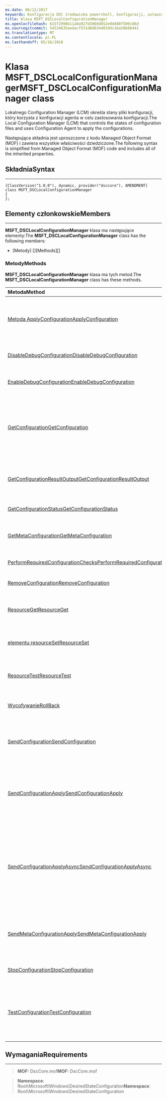 ```yaml
---
ms.date: 06/12/2017
keywords: Konfiguracja DSC środowiska powershell, konfiguracji, ustawienia
title: Klasa MSFT_DSCLocalConfigurationManager
ms.openlocfilehash: 615f2998b11a0a927d3868d852e0d408f500c86d
ms.sourcegitcommit: 54534635eedacf531d8d6344019dc16a50b8b441
ms.translationtype: MT
ms.contentlocale: pl-PL
ms.lasthandoff: 05/16/2018
---
```

# <a name="msftdsclocalconfigurationmanager-class"></a><span data-ttu-id="b1bdc-103">Klasa MSFT_DSCLocalConfigurationManager</span><span class="sxs-lookup"><span data-stu-id="b1bdc-103">MSFT_DSCLocalConfigurationManager class</span></span>

<span data-ttu-id="b1bdc-104">Lokalnego Configuration Manager (LCM) określa stany pliki konfiguracji, który korzysta z konfiguracji agenta w celu zastosowania konfiguracji.</span><span class="sxs-lookup"><span data-stu-id="b1bdc-104">The Local Configuration Manager (LCM) that controls the states of configuration files and uses Configuration Agent to apply the configurations.</span></span>

<span data-ttu-id="b1bdc-105">Następująca składnia jest uproszczone z kodu Managed Object Format (MOF) i zawiera wszystkie właściwości dziedziczone.</span><span class="sxs-lookup"><span data-stu-id="b1bdc-105">The following syntax is simplified from Managed Object Format (MOF) code and includes all of the inherited properties.</span></span>

## <a name="syntax"></a><span data-ttu-id="b1bdc-106">Składnia</span><span class="sxs-lookup"><span data-stu-id="b1bdc-106">Syntax</span></span>
------

``` syntax
[ClassVersion("1.0.0"), dynamic, provider("dsccore"), AMENDMENT]
class MSFT_DSCLocalConfigurationManager
{
};
```

## <a name="members"></a><span data-ttu-id="b1bdc-107">Elementy członkowskie</span><span class="sxs-lookup"><span data-stu-id="b1bdc-107">Members</span></span>
-------

<span data-ttu-id="b1bdc-108">**MSFT_DSCLocalConfigurationManager** klasa ma następujące elementy:</span><span class="sxs-lookup"><span data-stu-id="b1bdc-108">The **MSFT_DSCLocalConfigurationManager** class has the following members:</span></span>

-   <span data-ttu-id="b1bdc-109">[Metody] []</span><span class="sxs-lookup"><span data-stu-id="b1bdc-109">[Methods][]</span></span>

### <a name="methods"></a><span data-ttu-id="b1bdc-110">Metody</span><span class="sxs-lookup"><span data-stu-id="b1bdc-110">Methods</span></span>

<span data-ttu-id="b1bdc-111">**MSFT_DSCLocalConfigurationManager** klasa ma tych metod.</span><span class="sxs-lookup"><span data-stu-id="b1bdc-111">The **MSFT_DSCLocalConfigurationManager** class has these methods.</span></span>

|<span data-ttu-id="b1bdc-112">Metoda</span><span class="sxs-lookup"><span data-stu-id="b1bdc-112">Method</span></span> |<span data-ttu-id="b1bdc-113">Opis</span><span class="sxs-lookup"><span data-stu-id="b1bdc-113">Description</span></span> |
|:--- |:---|
| [<span data-ttu-id="b1bdc-114">Metoda ApplyConfiguration</span><span class="sxs-lookup"><span data-stu-id="b1bdc-114">ApplyConfiguration</span></span>](msft-dsclocalconfigurationmanager-applyconfiguration.md)| <span data-ttu-id="b1bdc-115">Używa agenta konfiguracji umożliwiają zastosowanie konfiguracji, który jest w stanie oczekiwania.</span><span class="sxs-lookup"><span data-stu-id="b1bdc-115">Uses the Configuration Agent to apply the configuration that is pending.</span></span>|
| [<span data-ttu-id="b1bdc-116">DisableDebugConfiguration</span><span class="sxs-lookup"><span data-stu-id="b1bdc-116">DisableDebugConfiguration</span></span>](msft-dsclocalconfigurationmanager-disabledebugconfiguration.md)| <span data-ttu-id="b1bdc-117">Wyłącza debugowanie zasobów usługi Konfiguracja DSC.</span><span class="sxs-lookup"><span data-stu-id="b1bdc-117">Disables DSC resource debugging.</span></span>|
| [<span data-ttu-id="b1bdc-118">EnableDebugConfiguration</span><span class="sxs-lookup"><span data-stu-id="b1bdc-118">EnableDebugConfiguration</span></span>](msft-dsclocalconfigurationmanager-enabledebugconfiguration.md)| <span data-ttu-id="b1bdc-119">Włącza debugowanie zasobów usługi Konfiguracja DSC.</span><span class="sxs-lookup"><span data-stu-id="b1bdc-119">Enables DSC resource debugging.</span></span>|
| [<span data-ttu-id="b1bdc-120">GetConfiguration</span><span class="sxs-lookup"><span data-stu-id="b1bdc-120">GetConfiguration</span></span>](msft-dsclocalconfigurationmanager-getconfiguration.md)| <span data-ttu-id="b1bdc-121">Wysyła dokument konfiguracji do węzła zarządzanego i używa **uzyskać** metody Agent konfiguracji, aby zastosować konfigurację.</span><span class="sxs-lookup"><span data-stu-id="b1bdc-121">Sends the configuration document to the managed node and uses the **Get** method of the Configuration Agent to apply the configuration.</span></span>|
| [<span data-ttu-id="b1bdc-122">GetConfigurationResultOutput</span><span class="sxs-lookup"><span data-stu-id="b1bdc-122">GetConfigurationResultOutput</span></span>](msft-dsclocalconfigurationmanager-getconfigurationresultoutput.md)| <span data-ttu-id="b1bdc-123">Pobiera dane wyjściowe Agent konfiguracji odnoszące się do określonego zadania.</span><span class="sxs-lookup"><span data-stu-id="b1bdc-123">Gets the Configuration Agent output relating to a specific job.</span></span>|
| [<span data-ttu-id="b1bdc-124">GetConfigurationStatus</span><span class="sxs-lookup"><span data-stu-id="b1bdc-124">GetConfigurationStatus</span></span>](msft-dsclocalconfigurationmanager-getconfigurationstatus.md)| <span data-ttu-id="b1bdc-125">Podgląd historii stanu konfiguracji.</span><span class="sxs-lookup"><span data-stu-id="b1bdc-125">Get the configuration status history.</span></span>|
| [<span data-ttu-id="b1bdc-126">GetMetaConfiguration</span><span class="sxs-lookup"><span data-stu-id="b1bdc-126">GetMetaConfiguration</span></span>](msft-dsclocalconfigurationmanager-getmetaconfiguration.md)| <span data-ttu-id="b1bdc-127">Pobiera ustawienia LCM, które są używane do kontrolowania konfiguracji agenta.</span><span class="sxs-lookup"><span data-stu-id="b1bdc-127">Gets the LCM settings that are used to control Configuration Agent.</span></span>|
| [<span data-ttu-id="b1bdc-128">PerformRequiredConfigurationChecks</span><span class="sxs-lookup"><span data-stu-id="b1bdc-128">PerformRequiredConfigurationChecks</span></span>](msft-dsclocalconfigurationmanager-performrequiredconfigurationchecks.md)| <span data-ttu-id="b1bdc-129">Uruchamia kontrolę spójności.</span><span class="sxs-lookup"><span data-stu-id="b1bdc-129">Starts the consistency check.</span></span>|
| [<span data-ttu-id="b1bdc-130">RemoveConfiguration</span><span class="sxs-lookup"><span data-stu-id="b1bdc-130">RemoveConfiguration</span></span>](msft-dsclocalconfigurationmanager-removeconfiguration.md)| <span data-ttu-id="b1bdc-131">Usuwa pliki konfiguracji.</span><span class="sxs-lookup"><span data-stu-id="b1bdc-131">Removes the configuration files.</span></span>|
| [<span data-ttu-id="b1bdc-132">ResourceGet</span><span class="sxs-lookup"><span data-stu-id="b1bdc-132">ResourceGet</span></span>](msft-dsclocalconfigurationmanager-resourceget.md)| <span data-ttu-id="b1bdc-133">Bezpośrednio wywołuje **uzyskać** metody zasobu usługi Konfiguracja DSC.</span><span class="sxs-lookup"><span data-stu-id="b1bdc-133">Directly calls the **Get** method of a DSC resource.</span></span>|
| [<span data-ttu-id="b1bdc-134">elementu resourceSet</span><span class="sxs-lookup"><span data-stu-id="b1bdc-134">ResourceSet</span></span>](msft-dsclocalconfigurationmanager-resourceset.md)| <span data-ttu-id="b1bdc-135">Bezpośrednio wywołuje **ustawić** metody zasobu usługi Konfiguracja DSC.</span><span class="sxs-lookup"><span data-stu-id="b1bdc-135">Directly calls the **Set** method of a DSC resource.</span></span>|
| [<span data-ttu-id="b1bdc-136">ResourceTest</span><span class="sxs-lookup"><span data-stu-id="b1bdc-136">ResourceTest</span></span>](msft-dsclocalconfigurationmanager-resourcetest.md)| <span data-ttu-id="b1bdc-137">Bezpośrednio wywołuje **testu** metody zasobu usługi Konfiguracja DSC.</span><span class="sxs-lookup"><span data-stu-id="b1bdc-137">Directly calls the **Test** method of a DSC resource.</span></span>|
| [<span data-ttu-id="b1bdc-138">Wycofywanie</span><span class="sxs-lookup"><span data-stu-id="b1bdc-138">RollBack</span></span>](msft-dsclocalconfigurationmanager-rollback.md)| <span data-ttu-id="b1bdc-139">Przedstawia powrót do poprzedniej konfiguracji.</span><span class="sxs-lookup"><span data-stu-id="b1bdc-139">Rolls back to a previous configuration.</span></span>|
| [<span data-ttu-id="b1bdc-140">SendConfiguration</span><span class="sxs-lookup"><span data-stu-id="b1bdc-140">SendConfiguration</span></span>](msft-dsclocalconfigurationmanager-sendconfiguration.md)| <span data-ttu-id="b1bdc-141">Wysyła dokument konfiguracji do węzła zarządzanego i zapisuje go jako oczekujące zmiany.</span><span class="sxs-lookup"><span data-stu-id="b1bdc-141">Sends the configuration document to the managed node and saves it as a pending change.</span></span>|
| [<span data-ttu-id="b1bdc-142">SendConfigurationApply</span><span class="sxs-lookup"><span data-stu-id="b1bdc-142">SendConfigurationApply</span></span>](msft-dsclocalconfigurationmanager-sendconfigurationapply.md)| <span data-ttu-id="b1bdc-143">Wysyła dokument konfiguracji do węzła zarządzanego i używa konfiguracji agenta, aby zastosować konfigurację.</span><span class="sxs-lookup"><span data-stu-id="b1bdc-143">Sends the configuration document to the managed node and uses the Configuration Agent to apply the configuration.</span></span>|
| [<span data-ttu-id="b1bdc-144">SendConfigurationApplyAsync</span><span class="sxs-lookup"><span data-stu-id="b1bdc-144">SendConfigurationApplyAsync</span></span>](msft-dsclocalconfigurationmanager-sendconfigurationapplyasync.md)| <span data-ttu-id="b1bdc-145">Wysłany do węzła zarządzanego konfiguracji i uruchomić przy użyciu agenta konfiguracji, aby zastosować konfigurację.</span><span class="sxs-lookup"><span data-stu-id="b1bdc-145">Send the configuration document to the managed node and start using the Configuration Agent to apply the configuration.</span></span> <span data-ttu-id="b1bdc-146">Użyj GetConfigurationResultOutput, aby pobrać dane wyjściowe wynik.</span><span class="sxs-lookup"><span data-stu-id="b1bdc-146">Use GetConfigurationResultOutput to retrieve result output.</span></span>|
| [<span data-ttu-id="b1bdc-147">SendMetaConfigurationApply</span><span class="sxs-lookup"><span data-stu-id="b1bdc-147">SendMetaConfigurationApply</span></span>](msft-dsclocalconfigurationmanager-sendmetaconfigurationapply.md)| <span data-ttu-id="b1bdc-148">Konfiguruje ustawienia LCM, które są używane do sterowania agenta konfiguracji.</span><span class="sxs-lookup"><span data-stu-id="b1bdc-148">Sets the LCM settings that are used to control the Configuration Agent.</span></span>|
| [<span data-ttu-id="b1bdc-149">StopConfiguration</span><span class="sxs-lookup"><span data-stu-id="b1bdc-149">StopConfiguration</span></span>](msft-dsclocalconfigurationmanager-stopconfiguration.md)| <span data-ttu-id="b1bdc-150">Zatrzymuje konfigurację, która jest w toku.</span><span class="sxs-lookup"><span data-stu-id="b1bdc-150">Stops the configuration that is in progress.</span></span>|
| [<span data-ttu-id="b1bdc-151">TestConfiguration</span><span class="sxs-lookup"><span data-stu-id="b1bdc-151">TestConfiguration</span></span>](msft-dsclocalconfigurationmanager-testconfiguration.md)| <span data-ttu-id="b1bdc-152">Wysyła dokument konfiguracji do węzła zarządzanego i sprawdza bieżącą konfigurację względem dokumentu.</span><span class="sxs-lookup"><span data-stu-id="b1bdc-152">Sends the configuration document to the managed node and verifies the current configuration against the document.</span></span>|





## <a name="requirements"></a><span data-ttu-id="b1bdc-153">Wymagania</span><span class="sxs-lookup"><span data-stu-id="b1bdc-153">Requirements</span></span>
------------
><span data-ttu-id="b1bdc-154">**MOF:** DscCore.mof</span><span class="sxs-lookup"><span data-stu-id="b1bdc-154">**MOF:** DscCore.mof</span></span>

><span data-ttu-id="b1bdc-155">**Namespace**: Root\Microsoft\Windows\DesiredStateConfiguration</span><span class="sxs-lookup"><span data-stu-id="b1bdc-155">**Namespace**: Root\Microsoft\Windows\DesiredStateConfiguration</span></span>
